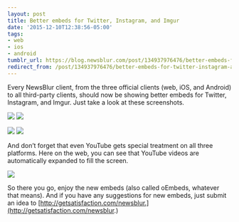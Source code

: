 ```yaml
---
layout: post
title: Better embeds for Twitter, Instagram, and Imgur
date: '2015-12-10T12:38:56-05:00'
tags:
- web
- ios
- android
tumblr_url: https://blog.newsblur.com/post/134937976476/better-embeds-for-twitter-instagram-and-imgur
redirect_from: /post/134937976476/better-embeds-for-twitter-instagram-and-imgur/
---
```

Every NewsBlur client, from the three official clients (web, iOS, and Android) to all third-party clients, should now be showing better embeds for Twitter, Instagram, and Imgur. Just take a look at these screenshots.

![](http://static.newsblur.com.s3.amazonaws.com/blog/android_oembed_instagram.png) ![](http://static.newsblur.com.s3.amazonaws.com/blog/ios_oembed_instagram.png)

![](http://static.newsblur.com.s3.amazonaws.com/blog/android_oembed_twitter.png) ![](http://static.newsblur.com.s3.amazonaws.com/blog/ios_oembed_twitter.png)

And don’t forget that even YouTube gets special treatment on all three platforms. Here on the web, you can see that YouTube videos are automatically expanded to fill the screen.

![](http://static.newsblur.com.s3.amazonaws.com/blog/oembed_web_youtube.png)

So there you go, enjoy the new embeds (also called oEmbeds, whatever that means). And if you have any suggestions for new embeds, just submit an idea to [http://getsatisfaction.com/newsblur.](http://getsatisfaction.com/newsblur.)

